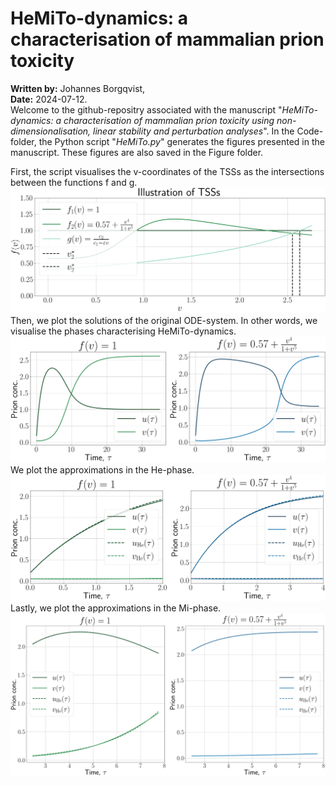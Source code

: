 # HeMiTo-dynamics: a characterisation of mammalian prion toxicity
**Written by:** Johannes Borgqvist,<br>
**Date:** 2024-07-12.<br>
Welcome to the github-repositry associated with the manuscript "*HeMiTo-dynamics: a characterisation of mammalian prion toxicity using non-dimensionalisation, linear stability and perturbation analyses*". In the Code-folder, the Python script "*HeMiTo.py*" generates the figures presented in the manuscript. These figures are also saved in the Figure folder. 

First, the script visualises the v-coordinates of the TSSs as the intersections between the functions f and g. 
![Visualisation of the TSSs](./Figures/TSS_visualisation.png)
Then, we plot the solutions of the original ODE-system. In other words, we visualise the phases characterising HeMiTo-dynamics.
![HeMiTo dynamics](./Figures/HeMiTo_dynamics.png)
We plot the approximations in the He-phase.
![Approximations in the He-phase](./Figures/He_phase.png)
Lastly, we plot the approximations in the Mi-phase. 
![Approximations in the Mi-phase](./Figures/Mi_phase.png)


